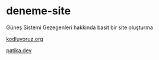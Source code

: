 # deneme-site

Güneş Sistemi Gezegenleri hakkında basit bir site oluşturma

[kodluyoruz.org](https://kodluyoruz.org/tr/kodluyoruz/)

[patika.dev](https://www.patika.dev/tr)